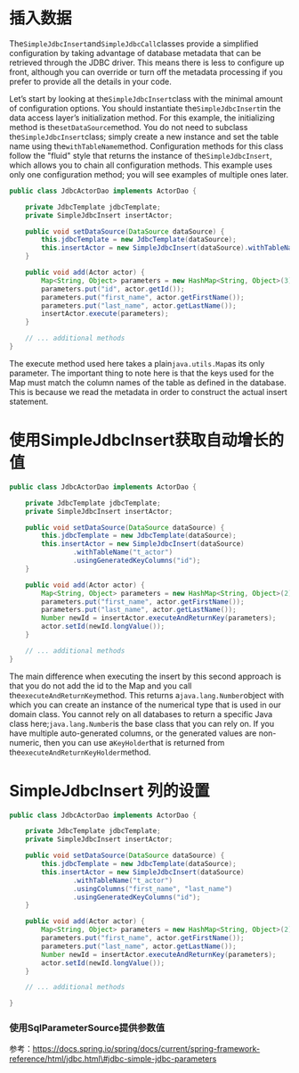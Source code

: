 # 插入数据

The`SimpleJdbcInsert`and`SimpleJdbcCall`classes provide a simplified configuration by taking advantage of database metadata that can be retrieved through the JDBC driver. This means there is less to configure up front, although you can override or turn off the metadata processing if you prefer to provide all the details in your code.

Let’s start by looking at the`SimpleJdbcInsert`class with the minimal amount of configuration options. You should instantiate the`SimpleJdbcInsert`in the data access layer’s initialization method. For this example, the initializing method is the`setDataSource`method. You do not need to subclass the`SimpleJdbcInsert`class; simply create a new instance and set the table name using the`withTableName`method. Configuration methods for this class follow the "fluid" style that returns the instance of the`SimpleJdbcInsert`, which allows you to chain all configuration methods. This example uses only one configuration method; you will see examples of multiple ones later.

```java
public class JdbcActorDao implements ActorDao {

    private JdbcTemplate jdbcTemplate;
    private SimpleJdbcInsert insertActor;

    public void setDataSource(DataSource dataSource) {
        this.jdbcTemplate = new JdbcTemplate(dataSource);
        this.insertActor = new SimpleJdbcInsert(dataSource).withTableName("t_actor");
    }

    public void add(Actor actor) {
        Map<String, Object> parameters = new HashMap<String, Object>(3);
        parameters.put("id", actor.getId());
        parameters.put("first_name", actor.getFirstName());
        parameters.put("last_name", actor.getLastName());
        insertActor.execute(parameters);
    }

    // ... additional methods
}
```

The execute method used here takes a plain`java.utils.Map`as its only parameter. The important thing to note here is that the keys used for the Map must match the column names of the table as defined in the database. This is because we read the metadata in order to construct the actual insert statement.

# 使用SimpleJdbcInsert获取自动增长的值

```java
public class JdbcActorDao implements ActorDao {

    private JdbcTemplate jdbcTemplate;
    private SimpleJdbcInsert insertActor;

    public void setDataSource(DataSource dataSource) {
        this.jdbcTemplate = new JdbcTemplate(dataSource);
        this.insertActor = new SimpleJdbcInsert(dataSource)
                .withTableName("t_actor")
                .usingGeneratedKeyColumns("id");
    }

    public void add(Actor actor) {
        Map<String, Object> parameters = new HashMap<String, Object>(2);
        parameters.put("first_name", actor.getFirstName());
        parameters.put("last_name", actor.getLastName());
        Number newId = insertActor.executeAndReturnKey(parameters);
        actor.setId(newId.longValue());
    }

    // ... additional methods
}
```

The main difference when executing the insert by this second approach is that you do not add the id to the Map and you call the`executeAndReturnKey`method. This returns a`java.lang.Number`object with which you can create an instance of the numerical type that is used in our domain class. You cannot rely on all databases to return a specific Java class here;`java.lang.Number`is the base class that you can rely on. If you have multiple auto-generated columns, or the generated values are non-numeric, then you can use a`KeyHolder`that is returned from the`executeAndReturnKeyHolder`method.

# SimpleJdbcInsert 列的设置

```java
public class JdbcActorDao implements ActorDao {

    private JdbcTemplate jdbcTemplate;
    private SimpleJdbcInsert insertActor;

    public void setDataSource(DataSource dataSource) {
        this.jdbcTemplate = new JdbcTemplate(dataSource);
        this.insertActor = new SimpleJdbcInsert(dataSource)
                .withTableName("t_actor")
                .usingColumns("first_name", "last_name")
                .usingGeneratedKeyColumns("id");
    }

    public void add(Actor actor) {
        Map<String, Object> parameters = new HashMap<String, Object>(2);
        parameters.put("first_name", actor.getFirstName());
        parameters.put("last_name", actor.getLastName());
        Number newId = insertActor.executeAndReturnKey(parameters);
        actor.setId(newId.longValue());
    }

    // ... additional methods

}
```

### 使用SqlParameterSource提供参数值

参考：https://docs.spring.io/spring/docs/current/spring-framework-reference/html/jdbc.html\#jdbc-simple-jdbc-parameters




